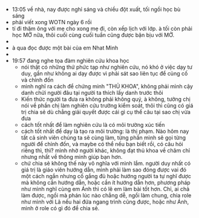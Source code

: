 - 13:05 về nhà, nay được nghỉ sáng và chiều đột xuất, tối ngồi học bù sáng
- phải viết xong WOTN ngày 6 rồi
- tí đi thăm ông với mẹ cho xong mẹ đi, còn xếp lịch với lớp. à tối còn phải học MỞ nữa, thôi cuối cùng cuối tuần cũng được bận bịu với MỞ.
-
- à qua đọc được một bài của em Nhat Minh
-
- 19:57 đang nghe tọa đàm nghiên cứu khoa học
	- nói thật có những thứ phức tạp như nghiên cứu, nó khó ở việc dạy tư duy, gần như không ai dạy được vì phải sát sao liên tục để củng cố và chỉnh đốn
	- mình nghĩ ra cách để chứng minh "THỦ KHOA", không phải mình cậy danh chửi người đâu tại người ta thích lấy danh trước thôi
	- Kiến thức người ta đưa ra không phải không quý, à không, tưởng chị nói về phần chị làm nghiên cứu trưởng kiểm soát, thôi thì cũng có giá trị chia sẻ dù chẳng giải quyết được cái gì cụ thể câu tại sao chị vừa đưa
	- cách tốt nhất để làm nghiên cứu là có môi trường xúc tiến
	- cách tốt nhất để dạy là tạo ra môi trường: là thị phạm. Nào hôm nay tất cả sinh viên chúng ta sẽ cùng làm, từng phần mình sẽ gọi từng người để chỉnh đốn, và maybe có thể nếu bạn biết rồi, có câu hỏi riêng thì, thì? mình nhờ người khác, không đạt thủ khoa về chăm chỉ nhưng nhất về thông minh giúp bạn hơn.
	- chứ chia sẻ không thế này vô nghĩa với mình lắm. người duy nhất có giá trị là giáo viên hướng dẫn, mình phải làm sao đóng được vai đó một cách ngắn nhưng cố gắng đủ hoặc hướng người ta tự nghĩ được mà không cần hướng dẫn, hoặc cần ít hướng dẫn hơn, phương pháp như mình nghĩ cùng em Ánh thì có lẽ em làm bài tốt hơn. Chỉ, ai chả làm được, ngồi mà phán lúc nào chẳng dễ, ngồi làm chung, chia role như mình với Lã nếu hai đứa ngang trình cũng được, hoặc như Ánh, mình ở role có gì đó để chia sẻ.